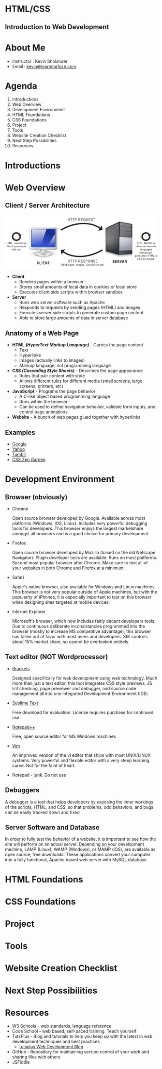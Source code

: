 HTML/CSS
======

Introduction to Web Development
------

About Me
======

* Instructor : Kevin Sholander
* Email : kevin@learningfuze.com

Agenda
======
1. Introductions
2. Web Overview
3. Development Environment
4. HTML Foundations
5. CSS Foundations
6. Project
7. Tools
8. Website Creation Checklist
9. Next Step Possibilities
10. Resources

Introductions
======

Web Overview
======
## Client / Server Architecture
![client server web architecture](https://github.com/ksholander/Intro-Class-Project-2-21/blob/master/images/client_server.png?raw=true)
* **Client**
  * Renders pages within a browser
  * Stores small amounts of local data in cookies or local store
  * Executes client side scripts within browser sandbox
* **Server**
  * Runs web server software such as Apache
  * Responds to requests by sending pages (HTML) and images
  * Executes server side scripts to generate custom page content
  * Able to store large amounts of data in server database

## Anatomy of a Web Page
* **HTML _(HyperText Markup Language)_** - Carries the page content
  * Text
  * Hyperlinks
  * Images (actually links to images)
  * Markup language, not programming language
* **CSS _(Cascading Style Sheets)_** - Describes the page appearance
  * Rules that pair content with style
  * Allows different rules for different media (small screens, large screens, printers, etc)
* **JavaScript** - Programs the page behavior
  * A C-like object based programming language
  * Runs within the browser
  * Can be used to define navigation behavior, validate form inputs, and control page animations
* **Website** - A bunch of web pages glued together with hyperlinks

## Examples
  * [Google](http://www.google.com)
  * [Yahoo](http://www.yahoo.com)
  * [Tumblr](https://www.tumblr.com)
  * [CSS Zen Garden](http://www.csszengarden.com)

Development Environment
======
## Browser (obviously)
* Chrome

  Open source browser developed by Google. Available across most platforms (Windows, iOS, Linux). Includes very powerful debugging tools for developers. This browser enjoys the largest marketshare amongst all browsers and is a good choice for primary development.
* Firefox

  Open source browser developed by Mozilla (based on the old Netscape Navigator). Plugin developer tools are available. Runs on most platforms. Second most popular browser after Chrome. Make sure to test all of your websites in both Chrome and Firefox at a minimum.
* Safari

  Apple's native browser, also available for Windows and Linux machines. This browser is not very popular outside of Apple machines, but with the popularity of iPhones, it is especially important to test on this browser when designing sites targeted at mobile devices.
* Internet Explorer

  Microsoft's browser, which now includes fairly decent developers tools. Due to continuous deliberate inconsistancies programmed into the browser (mostly to increase MS competitive advantage), this browser has fallen out of favor with most users and developers. Still controls about 15% market share, so cannot be overlooked entirely.
## Text editor (__NOT__ Wordprocessor)
* [Brackets](http://brackets.io)

  Designed specifically for web development using web technology. Much more than just a text editor, this tool integrates CSS style previews, JS lint checking, page previewer and debugger, and source code management all into one Integrated Development Environment (IDE).
* [Sublime Text](http://www.sublimetext.com)

  Free download for evaluation. License requires purchase for continued use.
* [Notepad++](http://notepad-plus-plus.org)

  Free, open source editor for MS Windows machines
* [Vim](http://www.vim.org)

  An improved version of the vi editor that ships with most UNIX/LINUX systems. Very powerful and flexible editor with a very steep learning curve. Not for the faint of heart.
* Notepad - junk. Do not use
## Debuggers

   A debugger is a tool that helps developers by exposing the inner workings of the scripts, HTML, and CSS, so that problems, odd behaviors, and bugs can be easily tracked down and fixed
## Server Software and Database

   In order to fully test the behavior of a website, it is important to see how the site will perform on an actual server. Depending on your development machine, LAMP (Linux), WAMP (Windows), or MAMP (iOS), are available as open source, free downloads. These applications convert your computer into a fully functional, Apache based web server with MySQL database.

HTML Foundations
======

CSS Foundations
======

Project
======

Tools
======

Website Creation Checklist
======

Next Step Possibilities
======

Resources
======
* W3 Schools - web standards, language reference
* Code School - web based, self-paced training. Teach yourself
* TutsPlus - Blog and tutorials to help you keep up with the latest in web development techniques and best practices
  * [tutsplus Web Development Blog](http://code.tutsplus.com/series/strange-and-unusual-html-tags--cms-616)
* GitHub - Repository for maintaining version control of your work and sharing files with others
* JSFiddle

